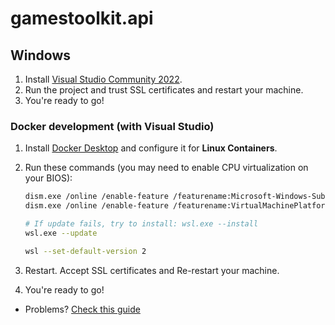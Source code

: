 # gamestoolkit.api

## Windows

1. Install [Visual Studio Community 2022](https://visualstudio.microsoft.com/vs/community/).
2. Run the project and trust SSL certificates and restart your machine.
3. You're ready to go!

### Docker development (with Visual Studio)

1. Install [Docker Desktop](https://docs.docker.com/desktop/install/windows-install/) and configure it for **Linux Containers**.
2. Run these commands (you may need to enable CPU virtualization on your BIOS):

   ```sh
   dism.exe /online /enable-feature /featurename:Microsoft-Windows-Subsystem-Linux /all /norestart
   dism.exe /online /enable-feature /featurename:VirtualMachinePlatform /all /norestart

   # If update fails, try to install: wsl.exe --install
   wsl.exe --update

   wsl --set-default-version 2
   ```

3. Restart. Accept SSL certificates and Re-restart your machine.
4. You're ready to go!

* Problems? [Check this guide](https://learn.microsoft.com/en-us/windows/wsl/install-manual)